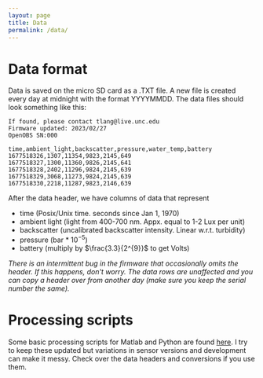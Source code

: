 ```yaml
---
layout: page
title: Data
permalink: /data/
---
```


# Data format
Data is saved on the micro SD card as a .TXT file. A new file is created every day at midnight with the format YYYYMMDD. The data files should look something like this: 
~~~
If found, please contact tlang@live.unc.edu
Firmware updated: 2023/02/27
OpenOBS SN:000

time,ambient_light,backscatter,pressure,water_temp,battery
1677518326,1307,11354,9823,2145,649
1677518327,1300,11360,9826,2145,641
1677518328,2402,11296,9824,2145,639
1677518329,3068,11273,9824,2145,639
1677518330,2218,11287,9823,2146,639
~~~

After the data header, we have columns of data that represent
* time (Posix/Unix time. seconds since Jan 1, 1970)
* ambient light (light from 400-700 nm. Appx. equal to 1-2 Lux per unit)
* backscatter (uncalibrated backscatter intensity. Linear w.r.t. turbidity)
* pressure (bar * $10^{-5}$)
* battery (multiply by $\frac{3.3}{2^{9}}$ to get Volts)

*There is an intermittent bug in the firmware that occasionally omits the header. If this happens, don't worry. The data rows are unaffected and you can copy a header over from another day (make sure you keep the serial number the same).*

# Processing scripts
Some basic processing scripts for Matlab and Python are found [here](../scripts/). I try to keep these updated but variations in sensor versions and development can make it messy. Check over the data headers and conversions if you use them.